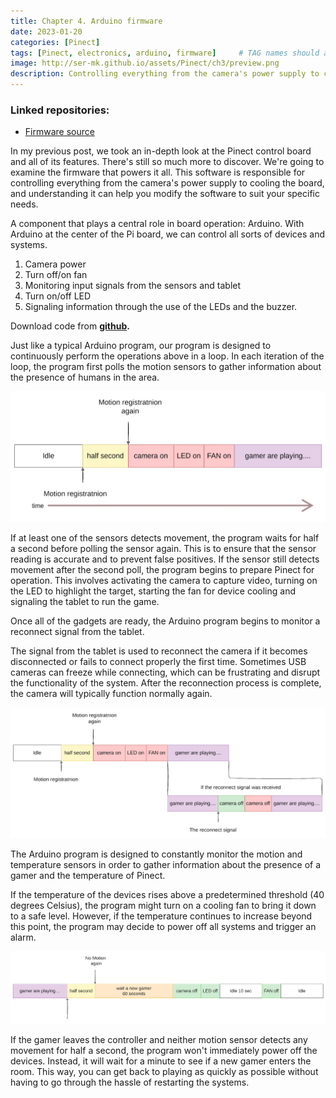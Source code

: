 ```yaml
---
title: Chapter 4. Arduino firmware
date: 2023-01-20
categories: [Pinect]
tags: [Pinect, electronics, arduino, firmware]     # TAG names should always be lowercase
image: http://ser-mk.github.io/assets/Pinect/ch3/preview.png
description: Controlling everything from the camera's power supply to cooling the Pinect game console
---
```



### Linked repositories:
 * [Firmware source](https://github.com/ser-mk/pirduino)


In my previous post, we took an in-depth look at the Pinect control board and all of its features. There's still so much more to discover. We're going to examine the firmware that powers it all. This software is responsible for controlling everything from the camera's power supply to cooling the board, and understanding it can help you modify the software to suit your specific needs.

A component that plays a central role in board operation: Arduino. With Arduino at the center of the Pi board, we can control all sorts of devices and systems.

1. Camera power
2. Turn off/on fan
3. Monitoring input signals from the sensors and tablet
4. Turn on/off LED
5. Signaling information through the use of the LEDs and the buzzer.

Download code from **[github](https://github.com/ser-mk/pirduino).**

Just like a typical Arduino program, our program is designed to continuously perform the operations above in a loop. In each iteration of the loop, the program first polls the motion sensors to gather information about the presence of humans in the area.

![motion_reg](/assets/Pinect/ch3/motion_reg.webp)

If at least one of the sensors detects movement, the program waits for half a second before polling the sensor again. This is to ensure that the sensor reading is accurate and to prevent false positives. If the sensor still detects movement after the second poll, the program begins to prepare Pinect for operation. This involves activating the camera to capture video, turning on the LED to highlight the target, starting the fan for device cooling and signaling the tablet to run the game.

Once all of the gadgets are ready, the Arduino program begins to monitor a reconnect signal from the tablet.

The signal from the tablet is used to reconnect the camera if it becomes disconnected or fails to connect properly the first time. Sometimes USB cameras can freeze while connecting, which can be frustrating and disrupt the functionality of the system. After the reconnection process is complete, the camera will typically function normally again.

![reconnect](/assets/Pinect/ch3/reconnect.webp)

The Arduino program is designed to constantly monitor the motion and temperature sensors in order to gather information about the presence of a gamer and the temperature of Pinect.

If the temperature of the devices rises above a predetermined threshold (40 degrees Celsius), the program might turn on a cooling fan to bring it down to a safe level. However, if the temperature continues to increase beyond this point, the program may decide to power off all systems and trigger an alarm.

![off](/assets/Pinect/ch3/off.webp)

If the gamer leaves the controller and neither motion sensor detects any movement for half a second, the program won't immediately power off the devices. Instead, it will wait for a minute to see if a new gamer enters the room. This way, you can get back to playing as quickly as possible without having to go through the hassle of restarting the systems.